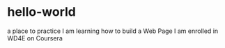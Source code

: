 # hello-world
a place to practice 
I am learning how to build a Web Page
I am enrolled in WD4E on Coursera 
